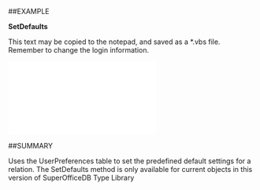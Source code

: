 
##EXAMPLE

**SetDefaults**

This text may be copied to the notepad, and saved as a *.vbs file. Remember to change the login information.

![](..\..\Examples\vbs\SORelation.SetDefaults.vbs.txt)


##SUMMARY

Uses the UserPreferences table to set the predefined default settings for a relation. The SetDefaults method is only available for current objects in this version of SuperOfficeDB Type Library

